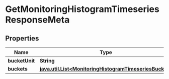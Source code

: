 

# GetMonitoringHistogramTimeseriesResponseMeta

## Properties

Name | Type | Description | Notes
------------ | ------------- | ------------- | -------------
**bucketUnit** | **String** |  |  [optional]
**buckets** | [**java.util.List&lt;MonitoringHistogramTimeseriesBucket&gt;**](MonitoringHistogramTimeseriesBucket.md) |  |  [optional]



